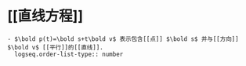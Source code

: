 # [[直线方程]]
	- $\bold p(t)=\bold s+t\bold v$ 表示包含[[点]] $\bold s$ 并与[[方向]] $\bold v$ [[平行]]的[[直线]].
	  logseq.order-list-type:: number